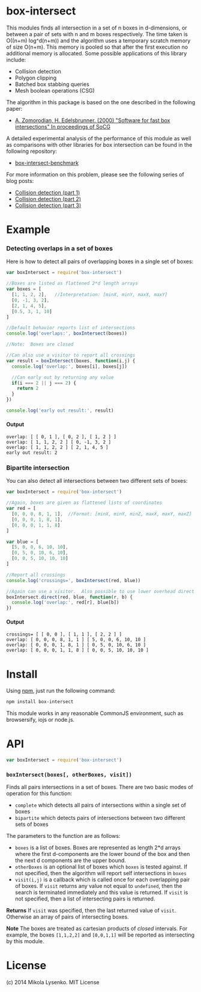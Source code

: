 box-intersect
=============
This modules finds all intersection in a set of n boxes in d-dimensions, or between a pair of sets with n and m boxes respectively.  The time taken is O((n+m) log^d(n+m)) and the algorithm uses a temporary scratch memory of size O(n+m).  This memory is pooled so that after the first execution no additional memory is allocated.  Some possible applications of this library include:

* Collision detection
* Polygon clipping
* Batched box stabbing queries
* Mesh boolean operations (CSG)

The algorithm in this package is based on the one described in the following paper:

* [A. Zomorodian, H. Edelsbrunner. (2000) "Software for fast box intersections" In proceedings of SoCG](http://pub.ist.ac.at/~edels/Papers/2002-J-01-FastBoxIntersection.pdf)

A detailed experimental analysis of the performance of this module as well as comparisons with other libraries for box intersection can be found in the following repository: 

* [box-intersect-benchmark](https://github.com/mikolalysenko/box-intersect-benchmark)

For more information on this problem, please see the following series of blog posts:

* [Collision detection (part 1)](http://0fps.net/2015/01/07/collision-detection-part-1/)
* [Collision detection (part 2)](http://0fps.net/2015/01/18/collision-detection-part-2/)
* [Collision detection (part 3)](http://0fps.net/2015/01/23/collision-detection-part-3-benchmarks/)

# Example

### Detecting overlaps in a set of boxes

Here is how to detect all pairs of overlapping boxes in a single set of boxes:

```javascript
var boxIntersect = require('box-intersect')

//Boxes are listed as flattened 2*d length arrays
var boxes = [
  [1, 1, 2, 2],   //Interpretation: [minX, minY, maxX, maxY]
  [0, -1, 3, 2],
  [2, 1, 4, 5],
  [0.5, 3, 1, 10]
]

//Default behavior reports list of intersections
console.log('overlaps:', boxIntersect(boxes))

//Note:  Boxes are closed

//Can also use a visitor to report all crossings
var result = boxIntersect(boxes, function(i,j) {
  console.log('overlap:', boxes[i], boxes[j])

  //Can early out by returning any value
  if(i === 2 || j === 2) {
    return 2
  }
})

console.log('early out result:', result)
```

#### Output

```
overlap: [ [ 0, 1 ], [ 0, 2 ], [ 1, 2 ] ]
overlap: [ 1, 1, 2, 2 ] [ 0, -1, 3, 2 ]
overlap: [ 1, 1, 2, 2 ] [ 2, 1, 4, 5 ]
early out result: 2
```

### Bipartite intersection

You can also detect all intersections between two different sets of boxes:

```javascript
var boxIntersect = require('box-intersect')

//Again, boxes are given as flattened lists of coordinates
var red = [
  [0, 0, 0, 8, 1, 1],  //Format: [minX, minY, minZ, maxX, maxY, maxZ]
  [0, 0, 0, 1, 8, 1],
  [0, 0, 0, 1, 1, 8]
]

var blue = [
  [5, 0, 0, 6, 10, 10],
  [0, 5, 0, 10, 6, 10],
  [0, 0, 5, 10, 10, 10]
]

//Report all crossings
console.log('crossings=', boxIntersect(red, blue))

//Again can use a visitor.  Also possible to use lower overhead direct wrapper.
boxIntersect.direct(red, blue, function(r, b) {
  console.log('overlap:', red[r], blue[b])
})
```

#### Output

```
crossings= [ [ 0, 0 ], [ 1, 1 ], [ 2, 2 ] ]
overlap: [ 0, 0, 0, 8, 1, 1 ] [ 5, 0, 0, 6, 10, 10 ]
overlap: [ 0, 0, 0, 1, 8, 1 ] [ 0, 5, 0, 10, 6, 10 ]
overlap: [ 0, 0, 0, 1, 1, 8 ] [ 0, 0, 5, 10, 10, 10 ]
```

# Install

Using [npm](https://www.npmjs.org/), just run the following command:

```sh
npm install box-intersect
```

This module works in any reasonable CommonJS environment, such as browsersify, iojs or node.js.

# API

```javascript
var boxIntersect = require('box-intersect')
```

### `boxIntersect(boxes[, otherBoxes, visit])`

Finds all pairs intersections in a set of boxes.  There are two basic modes of operation for this function:

* `complete` which detects all pairs of intersections within a single set of boxes
* `bipartite` which detects pairs of intersections between two different sets of boxes

The parameters to the function are as follows:

* `boxes` is a list of boxes.  Boxes are represented as length 2*d arrays where the first d-components are the lower bound of the box and then the next d components are the upper bound.
* `otherBoxes` is an optional list of boxes which `boxes` is tested against.  If not specified, then the algorithm will report self intersections in `boxes`
* `visit(i,j)` is a callback which is called once for each overlapping pair of boxes.  If `visit` returns any value not equal to `undefined`, then the search is terminated immediately and this value is returned.  If `visit` is not specified, then a list of intersecting pairs is returned.

**Returns** If `visit` was specified, then the last returned value of `visit`.  Otherwise an array of pairs of intersecting boxes.

**Note** The boxes are treated as cartesian products of *closed* intervals.  For example, the boxes `[1,1,2,2]` and `[0,0,1,1]` will be reported as intersecting by this module.

# License

(c) 2014 Mikola Lysenko. MIT License